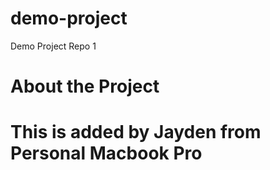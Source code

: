 # demo-project
Demo Project Repo 1

# About the Project


# This is added by Jayden from Personal Macbook Pro

